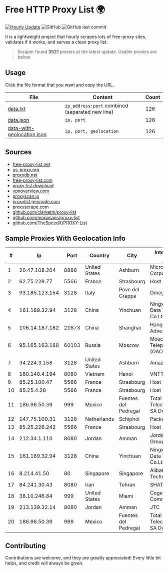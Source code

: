 
# Free HTTP Proxy List 🌍

[![Hourly Update](https://github.com/mertguvencli/http-proxy-list/actions/workflows/main.yml/badge.svg?branch=main)](https://github.com/mertguvencli/http-proxy-list/actions/workflows/main.yml)
![GitHub](https://img.shields.io/github/license/mertguvencli/http-proxy-list)
![GitHub last commit](https://img.shields.io/github/last-commit/mertguvencli/http-proxy-list)

It is a lightweight project that hourly scrapes lots of free-proxy sites, validates if it works, and serves a clean proxy list.


> Scraper found **3521** proxies at the latest update. Usable proxies are below.

## Usage

Click the file format that you want and copy the URL.


|File|Content|Count|
|----|-------|-----|
|[data.txt](https://raw.githubusercontent.com/mertguvencli/http-proxy-list/main/proxy-list/data.txt)|`ip_address:port` combined (seperated new line)|126|
|[data.json](https://raw.githubusercontent.com/mertguvencli/http-proxy-list/main/proxy-list/data.json)|`ip, port`|126|
|[data-with-geolocation.json](https://raw.githubusercontent.com/mertguvencli/http-proxy-list/main/proxy-list/data-with-geolocation.json)|`ip, port, geolocation`|126|

## Sources

* [free-proxy-list.net](https://free-proxy-list.net)
* [us-proxy.org](https://www.us-proxy.org)
* [proxydb.net](http://proxydb.net)
* [free-proxy-list.com](https://free-proxy-list.com/?page=&port=&type%5B%5D=http&type%5B%5D=https&up_time=0&search=Search)
* [proxy-list.download](https://www.proxy-list.download/HTTP)
* [vpnoverview.com](https://vpnoverview.com/privacy/anonymous-browsing/free-proxy-servers)
* [proxyscan.io](https://www.proxyscan.io)
* [proxylist.geonode.com](https://proxylist.geonode.com/api/proxy-list?limit=300&page=1&sort_by=lastChecked&sort_type=desc&protocols=http,https)
* [proxyscrape.com](https://api.proxyscrape.com/v2/?request=displayproxies&protocol=http&timeout=10000&country=all&ssl=all&anonymity=all)
* [github.com/clarketm/proxy-list](https://raw.githubusercontent.com/clarketm/proxy-list/master/proxy-list-raw.txt)
* [github.com/monosans/proxy-list](https://raw.githubusercontent.com/monosans/proxy-list/main/proxies/http.txt)
* [github.com/TheSpeedX/PROXY-List](https://raw.githubusercontent.com/TheSpeedX/PROXY-List/master/http.txt)


## Sample Proxies With Geolocation Info

|#|Ip|Port|Country|City|Internet Service Provider|
|-|--|----|-------|----|-------------------------|
|1|20.47.108.204|8888|United States|Ashburn|Microsoft Corporation|
|2|62.75.229.77|5566|France|Strasbourg|Host Europe GmbH|
|3|93.185.123.154|3128|Italy|Pove del Grappa|Omegacom S.R.L.S.|
|4|161.189.32.94|3128|China|Yinchuan|Ningxia West Cloud Data Technology Co.Ltd.|
|5|106.14.187.182|21673|China|Shanghai|Hangzhou Alibaba Advertising Co|
|6|95.165.163.188|60103|Russia|Moscow|Moscow Local Telephone Network (OAO MGTS)|
|7|34.224.3.158|3128|United States|Ashburn|Amazon.com, Inc.|
|8|180.148.4.194|8080|Vietnam|Hanoi|VNTT|
|9|85.25.100.47|5566|France|Strasbourg|Host Europe GmbH|
|10|85.25.4.28|5566|France|Strasbourg|Host Europe GmbH|
|11|186.96.50.39|999|Mexico|Fuentes del Pedregal|Total Play Telecomunicaciones SA De CV|
|12|147.75.100.31|3128|Netherlands|Schiphol|Packet Host, Inc.|
|13|85.25.226.242|5566|France|Strasbourg|Host Europe GmbH|
|14|212.34.1.110|8080|Jordan|Amman|Jordan Telecom Group|
|15|161.189.32.94|3128|China|Yinchuan|Ningxia West Cloud Data Technology Co.Ltd.|
|16|8.214.41.50|80|Singapore|Singapore|Alibaba (US) Technology Co., Ltd.|
|17|84.241.30.43|8080|Iran|Tehran|SHATEL Network|
|18|38.10.246.84|999|United States|Miami|Cogent Communications|
|19|213.139.32.14|8080|Jordan|Amman|JTC|
|20|186.96.50.39|999|Mexico|Fuentes del Pedregal|Total Play Telecomunicaciones SA De CV|



## Contributing

Contributions are welcome, and they are greatly appreciated! Every
little bit helps, and credit will always be given.

